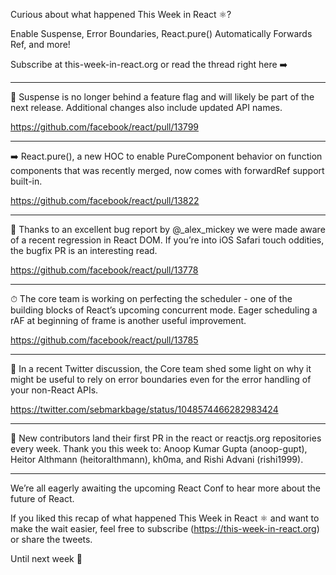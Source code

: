 Curious about what happened This Week in React ⚛️?

Enable Suspense, Error Boundaries, React.pure() Automatically Forwards Ref, and more!

Subscribe at this-week-in-react.org or read the thread right here ➡️

---

🎉 Suspense is no longer behind a feature flag and will likely be part of the next release. Additional changes also include updated API names.

https://github.com/facebook/react/pull/13799

---

➡️ React.pure(), a new HOC to enable PureComponent behavior on function components that was recently merged, now comes with forwardRef support built-in.

https://github.com/facebook/react/pull/13822

---

📱 Thanks to an excellent bug report by @_alex_mickey we were made aware of a recent regression in React DOM. If you’re into iOS Safari touch oddities, the bugfix PR is an interesting read.

https://github.com/facebook/react/pull/13778

---

⏱ The core team is working on perfecting the scheduler - one of the building blocks of React’s upcoming concurrent mode. Eager scheduling a rAF at beginning of frame is another useful improvement.

https://github.com/facebook/react/pull/13785

---

🚫 In a recent Twitter discussion, the Core team shed some light on why it might be useful to rely on error boundaries even for the error handling of your non-React APIs.

https://twitter.com/sebmarkbage/status/1048574466282983424

---

🙌 New contributors land their first PR in the react or reactjs.org repositories every week. Thank you this week to: Anoop Kumar Gupta (anoop-gupt), Heitor Althmann (heitoralthmann), kh0ma, and Rishi Advani (rishi1999).

---

We’re all eagerly awaiting the upcoming React Conf to hear more about the future of React.

If you liked this recap of what happened This Week in React ⚛️ and want to make the wait easier, feel free to subscribe (https://this-week-in-react.org) or share the tweets.

Until next week 👋

